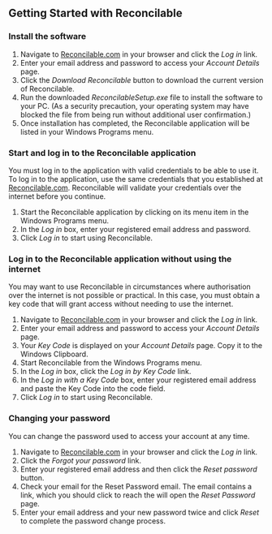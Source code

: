 ## Getting Started with Reconcilable

### Install the software
1. Navigate to [Reconcilable.com](https://reconcilable.com) in your browser and click the *Log in* link.
1. Enter your email address and password to access your *Account Details* page.
1. Click the *Download Reconcilable* button to download the current version of Reconcilable.
1. Run the downloaded _ReconcilableSetup.exe_ file to install the software to your PC. (As a security precaution, your operating system may have blocked the file from being run without additional user confirmation.)
1. Once installation has completed, the Reconcilable application will be listed in your Windows Programs menu.

### Start and log in to the Reconcilable application
You must log in to the application with valid credentials to be able to use it. To log in to the application, use the same credentials that you established at [Reconcilable.com](https://reconcilable.com). Reconcilable will validate your credentials over the internet before you continue.

1. Start the Reconcilable application by clicking on its menu item in the Windows Programs menu.
1. In the *Log in* box, enter your registered email address and password.
1. Click *Log in* to start using Reconcilable.

### Log in to the Reconcilable application without using the internet
You may want to use Reconcilable in circumstances where authorisation over the internet is not possible or practical. In this case, you must obtain a key code that will grant access without needing to use the internet.

1. Navigate to [Reconcilable.com](https://reconcilable.com) in your browser and click the *Log in* link.
1. Enter your email address and password to access your *Account Details* page.
1. Your *Key Code* is displayed on your *Account Details* page. Copy it to the Windows Clipboard.
1. Start Reconcilable from the Windows Programs menu.
1. In the *Log in* box, click the *Log in by Key Code* link.
1. In the *Log in with a Key Code* box, enter your registered email address and paste the Key Code into the code field.
1. Click *Log in* to start using Reconcilable.

### Changing your password
You can change the password used to access your account at any time.

1. Navigate to [Reconcilable.com](https://reconcilable.com) in your browser and click the *Log in* link.
1. Click the *Forgot your password* link.
1. Enter your registered email address and then click the *Reset password* button.
1. Check your email for the Reset Password email. The email contains a link, which you should click to reach the  will open the *Reset Password* page.
1. Enter your email address and your new password twice and click *Reset* to complete the password change process.

